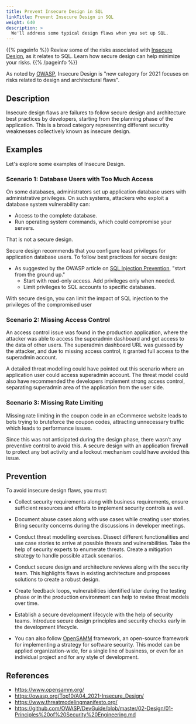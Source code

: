 ```yaml
---
title: Prevent Insecure Design in SQL
linkTitle: Prevent Insecure Design in SQL
weight: 640
description: >
  We'll address some typical design flaws when you set up SQL.
---
```


{{% pageinfo %}}
Review some of the risks associated with [Insecure Design](https://owasp.org/Top10/A04_2021-Insecure_Design/), as it relates to SQL. Learn how secure design can help minimize your risks.
{{% /pageinfo %}}

As noted by [OWASP](/getting-started/glossary/#open-web-application-security-project-owasp),
Insecure Design is "new category for 2021 focuses on risks related to design and architectural flaws".

## Description

Insecure design flaws are failures to follow secure design and architecture best practices by developers,
starting from the planning phase of the application. This is a broad category representing different security
weaknesses collectively known as insecure design.

## Examples

Let's explore some examples of Insecure Design.

### Scenario 1: Database Users with Too Much Access

On some databases, administrators set up application database users with administrative privileges. On such systems, attackers who exploit a database system vulnerability can: 

- Access to the complete database.
- Run operating system commands, which could compromise your servers. 

That is not a secure design.

Secure design recommends that you configure least privileges for application database users. To follow best practices for secure design:

- As suggested by the OWASP article on [SQL Injection Prevention](https://cheatsheetseries.owasp.org/cheatsheets/SQL_Injection_Prevention_Cheat_Sheet.html#least-privilege), "start from the ground up."
  - Start with read-only access. Add privileges only when needed.
  - Limit privileges to SQL accounts to specific databases.

With secure design, you can limit the impact of SQL injection to the privileges of the compromised user 

### Scenario 2: Missing Access Control

An access control issue was found in the production application, where the attacker was able to access the superadmin dashboard and get access to the data of other users. The superadmin dashboard URL was guessed by the attacker, and due to missing access control, it granted full access to the superadmin account. 

A detailed threat modelling could have pointed out this scenario where an application user could access superadmin account. The threat model could also have recommended the developers implement strong access control, separating superadmin area of the application from the user side. 

### Scenario 3: Missing Rate Limiting

Missing rate limiting in the coupon code in an eCommerce website leads to bots trying to bruteforce the coupon codes, attracting unnecessary traffic which leads to performance issues. 

Since this was not anticipated during the design phase, there wasn’t any preventive control to avoid this. A secure design with an application firewall to protect any bot activity and a lockout mechanism could have avoided this issue.

## Prevention

To avoid insecure design flaws, you must:

- Collect security requirements along with business requirements, ensure sufficient resources and efforts to implement security controls as well. 

- Document abuse cases along with use cases while creating user stories. Bring security concerns during the discussions in developer meetings.

- Conduct threat modelling exercises. Dissect different functionalities and use case stories to arrive at possible threats and vulnerabilities. Take the help of security experts to enumerate threats. Create a mitigation strategy to handle possible attack scenarios.

- Conduct secure design and architecture reviews along with the security team. This highlights flaws in existing architecture and proposes solutions to create a robust design. 

- Create feedback loops, vulnerabilities identified later during the testing phase or in the production environment can help to revise threat models over time. 

- Establish a secure development lifecycle with the help of security teams. Introduce secure design principles and security checks early in the development lifecycle. 

- You can also follow [OpenSAMM](https://www.opensamm.org/) framework, an open-source framework for implementing a strategy for software security. This model can be applied organization-wide, for a single line of business, or even for an individual project and for any style of development.

## References

- https://www.opensamm.org/
- https://owasp.org/Top10/A04_2021-Insecure_Design/
- https://www.threatmodelingmanifesto.org/
- https://github.com/OWASP/DevGuide/blob/master/02-Design/01-Principles%20of%20Security%20Engineering.md
